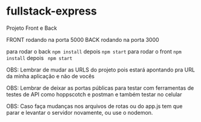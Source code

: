# fullstack-express
Projeto Front e Back


FRONT rodando na porta 5000
BACK rodando na porta 3000

para rodar o back `npm install` depois `npm start`
para rodar o front `npm install` depois ` npm start`

OBS: Lembrar de mudar as URLS do projeto pois estará apontando pra URL da minha aplicação e não de vocês

OBS: Lembrar de deixar as portas públicas para testar com ferramentas de testes de API como hoppscotch e postman e também testar no celular

OBS: Caso faça mudanças nos arquivos de rotas ou do app.js tem que parar e levantar o servidor novamente, ou use o nodemon.